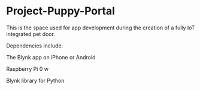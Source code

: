 # Project-Puppy-Portal
This is the space used for app development during the creation of a fully IoT integrated pet door.

Dependencies include:

The Blynk app on iPhone or Android

Raspberry Pi 0 w

Blynk library for Python
